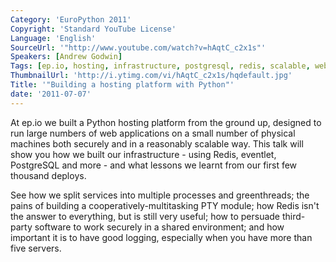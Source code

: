 ```yaml
---
Category: 'EuroPython 2011'
Copyright: 'Standard YouTube License'
Language: 'English'
SourceUrl: '"http://www.youtube.com/watch?v=hAqtC_c2x1s"'
Speakers: [Andrew Godwin]
Tags: [ep.io, hosting, infrastructure, postgresql, redis, scalable, web]
ThumbnailUrl: 'http://i.ytimg.com/vi/hAqtC_c2x1s/hqdefault.jpg'
Title: '"Building a hosting platform with Python"'
date: '2011-07-07'
---
```

At ep.io we built a Python hosting platform from the ground up, designed to
run large numbers of web applications on a small number of physical machines
both securely and in a reasonably scalable way. This talk will show you how we
built our infrastructure - using Redis, eventlet, PostgreSQL and more - and
what lessons we learnt from our first few thousand deploys.

See how we split services into multiple processes and greenthreads; the pains
of building a cooperatively-multitasking PTY module; how Redis isn't the
answer to everything, but is still very useful; how to persuade third-party
software to work securely in a shared environment; and how important it is to
have good logging, especially when you have more than five servers.

